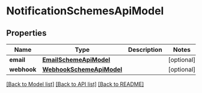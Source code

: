 # NotificationSchemesApiModel

## Properties
Name | Type | Description | Notes
------------ | ------------- | ------------- | -------------
**email** | [**EmailSchemeApiModel**](EmailSchemeApiModel.md) |  | [optional] 
**webhook** | [**WebhookSchemeApiModel**](WebhookSchemeApiModel.md) |  | [optional] 

[[Back to Model list]](../README.md#documentation-for-models) [[Back to API list]](../README.md#documentation-for-api-endpoints) [[Back to README]](../README.md)


